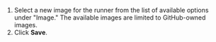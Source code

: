 1. Select a new image for the runner from the list of available options under "Image." The available images are limited to GitHub-owned images.
1. Click **Save**.
